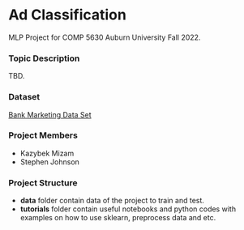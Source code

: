 # Ad Classification
MLP Project for COMP 5630 Auburn University Fall 2022.

### Topic Description
TBD.

### Dataset
[Bank Marketing Data Set](https://archive.ics.uci.edu/ml/datasets/Bank+Marketing)

### Project Members
- Kazybek Mizam
- Stephen Johnson

### Project Structure
- **data** folder contain data of the project to train and test.
- **tutorials** folder contain useful notebooks and python codes with examples on how to use sklearn, preprocess data and etc.

